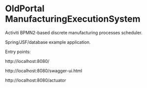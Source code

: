 # OldPortal ManufacturingExecutionSystem

Activiti BPMN2-based discrete manufacturing processes scheduler.

Spring/JSF/database example application. 

Entry points:

http://localhost:8080/

http://localhost:8080/swagger-ui.html

http://localhost:8080/actuator
